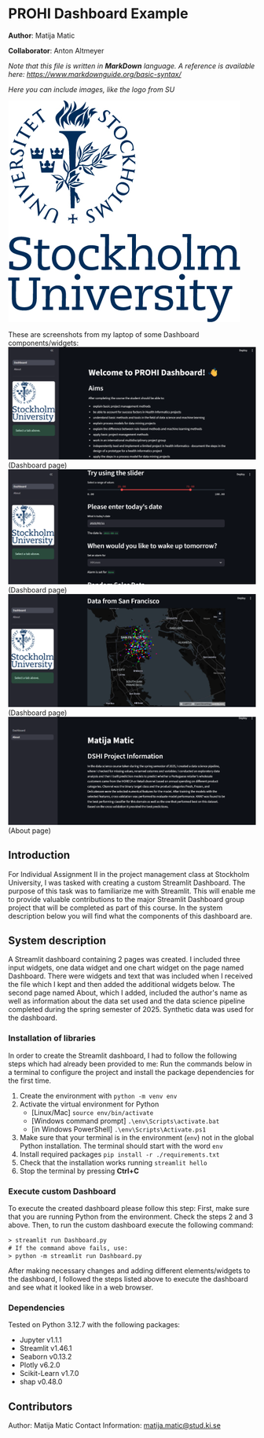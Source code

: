# PROHI Dashboard Example

**Author**: Matija Matic

**Collaborator**: Anton Altmeyer

_Note that this file is written in **MarkDown** language. A reference is available here: <https://www.markdownguide.org/basic-syntax/>_

_Here you can include images, like the logo from SU_

![Your dashboard](./assets/project-logo.jpg)

These are screenshots from my laptop of some Dashboard components/widgets:
![alt text](image.png)  (Dashboard page)
![alt text](image-1.png)  (Dashboard page)
![alt text](image-3.png)  (Dashboard page)
![alt text](image-4.png)  (About page)

## Introduction
For Individual Assignment II in the project management class at Stockholm University, I was tasked with creating a custom Streamlit Dashboard. The purpose of this task was to familiarize me with Streamlit. This will enable me to provide valuable contributions to the major Streamlit Dashboard group project that will be completed as part of this course. In the system description below you will find what the components of this dashboard are. 

## System description
A Streamlit dashboard containing 2 pages was created. I included three input widgets, one data widget and one chart widget on the page named Dashboard. There were widgets and text that was included when I received the file which I kept and then added the additional widgets below. The second page named About, which I added, included the author's name as well as information about the data set used and the data science pipeline completed during the spring semester of 2025. Synthetic data was used for the dashboard. 
### Installation of libraries
In order to create the Streamlit dashboard, I had to follow the following steps which had already been provided to me:
Run the commands below in a terminal to configure the project and install the package dependencies for the first time.

1. Create the environment with `python -m venv env`
2. Activate the virtual environment for Python
   - [Linux/Mac] `source env/bin/activate` 
   - [Windows command prompt] `.\env\Scripts\activate.bat` 
   - [in Windows PowerShell] `.\env\Scripts\Activate.ps1`
3. Make sure that your terminal is in the environment (`env`) not in the global Python installation. The terminal should start with the word `env`
4. Install required packages `pip install -r ./requirements.txt`
5. Check that the installation works running `streamlit hello`
6. Stop the terminal by pressing **Ctrl+C**

### Execute custom Dashboard
To execute the created dashboard please follow this step:
First, make sure that you are running Python from the environment. Check the steps 2 and 3 above. Then, to run the custom dashboard execute the following command:

```
> streamlit run Dashboard.py
# If the command above fails, use:
> python -m streamlit run Dashboard.py
```
After making necessary changes and adding different elements/widgets to the dashboard, I followed the steps listed above to execute the dashboard and see what it looked like in a web browser.

### Dependencies

Tested on Python 3.12.7 with the following packages:
  - Jupyter v1.1.1
  - Streamlit v1.46.1
  - Seaborn v0.13.2
  - Plotly v6.2.0
  - Scikit-Learn v1.7.0
  - shap v0.48.0

## Contributors

Author: Matija Matic
Contact Information: matija.matic@stud.ki.se
